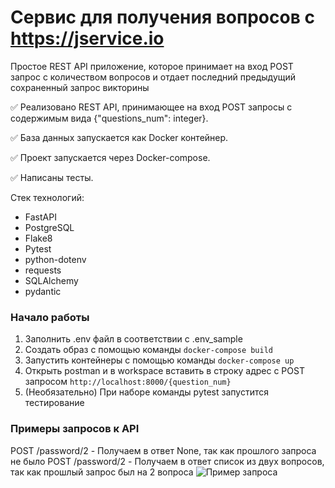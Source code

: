 # Сервис для получения вопросов с https://jservice.io
Простое REST API приложение, которое принимает на вход POST запрос с количеством вопросов и отдает последний предыдущий сохраненный запрос викторины

:white_check_mark: Реализовано REST API, принимающее на вход POST запросы с содержимым вида {"questions_num": integer}.

:white_check_mark: База данных запускается как Docker контейнер.

:white_check_mark: Проект запускается через Docker-compose.

:white_check_mark: Написаны тесты.

Стек технологий:

- FastAPI
- PostgreSQL
- Flake8
- Pytest
- python-dotenv
- requests
- SQLAlchemy
- pydantic

### Начало работы
1. Заполнить .env файл в соответствии с .env_sample
2. Создать образ с помощью команды `docker-compose build`
3. Запустить контейнеры с помощью команды `docker-compose up`
4. Открыть postman и в workspace вставить в строку адрес c POST запросом `http://localhost:8000/{question_num}`
5. (Необязательно) При наборе команды pytest запустится тестирование

### Примеры запросов к API
POST /password/2 - Получаем в ответ None, так как прошлого запроса не было
POST /password/2 - Получаем в ответ список из двух вопросов, так как прошлый запрос был на 2 вопроса
![Пример запроса](https://github.com/lex1772/questions_test/assets/123934765/cc8fdbf9-b0b4-457d-815c-4623ef2d746d)
